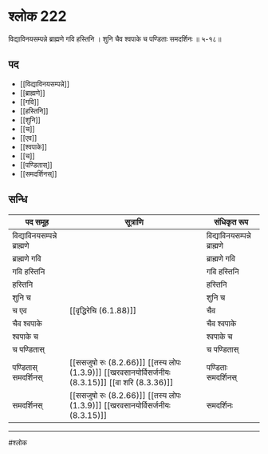# श्लोक 222

विद्याविनयसम्पन्ने ब्राह्मणे गवि हस्तिनि ।
शुनि चैव श्वपाके च पण्डिताः समदर्शिनः ॥ ५-१८॥


## पद 

- [[विद्याविनयसम्पन्ने]]
- [[ब्राह्मणे]]
- [[गवि]]
- [[हस्तिनि]]
- [[शुनि]]
- [[च]]
- [[एव]]
- [[श्वपाके]]
- [[च]]
- [[पण्डितास्]]
- [[समदर्शिनस्]]

## सन्धि

| पद समूह | सूत्राणि | संधिकृत रूप |
| ----- | ----- | ----- |
| विद्याविनयसम्पन्ने ब्राह्मणे |  | विद्याविनयसम्पन्ने ब्राह्मणे |
| ब्राह्मणे गवि |  | ब्राह्मणे गवि |
| गवि हस्तिनि |  | गवि हस्तिनि |
| हस्तिनि |  | हस्तिनि |
| शुनि च |  | शुनि च |
| च एव |  [[वृद्धिरेचि (6.1.88)]] | चैव |
| चैव श्वपाके |  | चैव श्वपाके |
| श्वपाके च |  | श्वपाके च |
| च पण्डितास् |  | च पण्डितास् |
| पण्डितास् समदर्शिनस् |  [[ससजुषो रुः (8.2.66)]] [[तस्य लोपः (1.3.9)]] [[खरवसानयोर्विसर्जनीयः (8.3.15)]] [[वा शरि (8.3.36)]] | पण्डिताः समदर्शिनस् |
| समदर्शिनस् |  [[ससजुषो रुः (8.2.66)]] [[तस्य लोपः (1.3.9)]] [[खरवसानयोर्विसर्जनीयः (8.3.15)]] | समदर्शिनः |


---

#श्लोक
